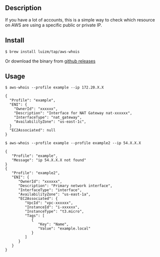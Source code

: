 ## Description

If you have a lot of accounts, this is a simple way to check which resource on AWS are using a specific public or private IP.

## Install 

```sh 
$ brew install luizm/tap/aws-whois
```

Or download the binary from [github releases](https://github.com/luizm/aws-whois/releases)

## Usage

`$ aws-whois --profile example --ip 172.20.X.X`

```log
{
  "Profile": "example",
  "ENI": {
    "OwnerId": "xxxxxx",
    "Description": "Interface for NAT Gateway nat-xxxxxx",
    "InterfaceType": "nat_gateway",
    "AvailabilityZone": "us-east-1c",
  }
  "EC2Associated": null
}
```

`$ aws-whois --profile example --profile example2 --ip 54.X.X.X`

```log
{
   "Profile": "example",
   "Message": "ip 54.X.X.X not found"
}
{
   "Profile": "example2",
   "ENI": {
      "OwnerId": "xxxxxx",
      "Description": "Primary network interface",
      "InterfaceType": "interface",
      "AvailabilityZone": "us-east-1a",
      "EC2Associated": {
         "VpcId": "vpc-xxxxxx",
         "InstanceId": "i-xxxxxx",
         "InstanceType": "t3.micro",
         "Tags": [
            {
               "Key": "Name",
               "Value": "example.local"
            }
         ]
      }
   }
}
```
